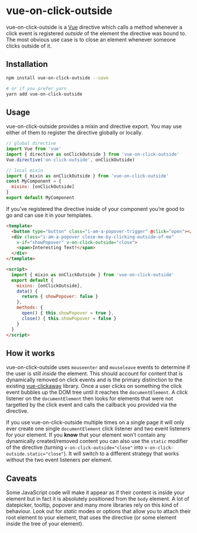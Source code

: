 # vue-on-click-outside

vue-on-click-outside is a [Vue](https://vuejs.org/) directive which calls a method whenever a click event is registered *outside* of the element the directive was bound to. The most obvious use case is to close an element whenever someone clicks outside of it.

## Installation

```bash
npm install vue-on-click-outside --save

# or if you prefer yarn
yarn add vue-on-click-outside
```

## Usage

vue-on-click-outside provides a mixin and directive export. You may use either of them to register the directive globally or locally.

```js
// global directive
import Vue from 'vue'
import { directive as onClickOutside } from 'vue-on-click-outside' 
Vue.directive('on-click-outside', onClickOutside)

// local mixin
import { mixin as onClickOutside } from 'vue-on-click-outside'
const MyComponent = {
  mixins: [onClickOutside]
}
export default MyComponent
```

If you’ve registered the directive inside of your component you’re good to go and can use it in your templates.

```html
<template>
  <button type="button" class="i-am-a-popover-trigger" @click="open"></button>  
  <div class="i-am-a-popover close-me-by-clicking-outside-of-me" 
    v-if="showPopover" v-on-click-outside="close">
    <span>Interesting Text!</span>
  </div>
</template>

<script>
  import { mixin as onClickOutside } from 'vue-on-click-outside'
  export default {
    mixins: [onClickOutside],
    data() {
      return { showPopover: false }
    },
    methods: {
      open() { this.showPopover = true },
      close() { this.showPopover = false }
    }
  }
</script>
```

## How it works 

vue-on-click-outside uses `mouseenter` and `mouseleave` events to determine if the user is still *inside* the element. This should account for content that is dynamically removed on click events and is the primary distinction to the existing [vue-clickaway](https://github.com/simplesmiler/vue-clickaway) library.
Once a user clicks on something the click event bubbles up the DOM tree until it reaches the `documentElement`. A click listener on the `documentElement` then looks for elements that were not targetted by the click event and calls the callback you provided via the directive.
 
If you use vue-on-click-outside multiple times on a single page it will only ever create one single `documentElement` click listener and two event listeners for your element. If you **know** that your element won’t contain any dynamically created/removed content you can also use the `static` modifier of the directive (turning `v-on-click-outside="close"` into `v-on-click-outside.static="close"`). It will switch to a different strategy that works without the two event listeners per element. 
 
## Caveats
 
Some JavaScript code will make it appear as if their content is inside your element but in fact it is absolutely positioned from the `body` element. A lot of datepicker, tooltip, popover and many more libraries rely on this kind of behaviour. Look out for *static* modes or options that allow you to attach their root element to your element, that uses the directive (or some element inside the tree of your element). 
